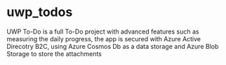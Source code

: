 # uwp_todos
UWP To-Do is a full To-Do project with advanced features such as measuring the daily progress, the app is secured with Azure Active Direcotry B2C, using Azure Cosmos Db as a data storage and Azure Blob Storage to store the attachments
